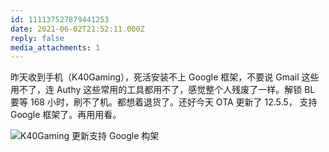 ```yaml
---
id: 111137527879441253
date: 2021-06-02T21:52:11.000Z
reply: false
media_attachments: 1
---
```


昨天收到手机（K40Gaming），死活安装不上 Google 框架，不要说 Gmail 这些用不了，连 Authy 这些常用的工具都用不了，感觉整个人残废了一样。解锁 BL 要等 168 小时，刷不了机。都想着退货了。还好今天 OTA 更新了 12.5.5， 支持 Google 框架了。再用用看。

![K40Gaming 更新支持 Google 构架](https://files.e5n.cc/media_attachments/files/115/093/168/249/121/372/original/a043c42b324fa5ea.jpg)
